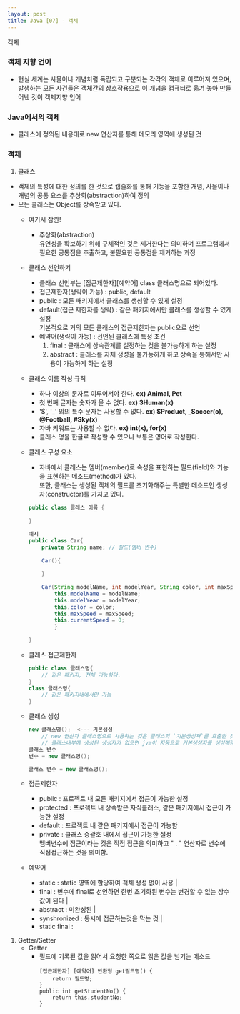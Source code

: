 ```yaml
---
layout: post
title: Java [07] - 객체
---
```


객체

### 객체 지향 언어
- 현실 세계는 사물이나 개념처럼 독립되고 구분되는 각각의 객체로 이루어져 있으며, 발생하는 모든 사건들은 객체간의 상호작용으로 이 개념을 컴퓨터로 옮겨 놓아 만들어낸 것이 객체지향 언어
### Java에서의 객체
- 클래스에 정의된 내용대로 new 연산자를 통해 메모리 영역에 생성된 것

### 객체
1) 클래스
- 객체의 특성에 대한 정의를 한 것으로 캡슐화를 통해 기능을 포함한 개념, 사물이나 개념의 공통 요소를 추상화(abstraction)하여 정의
- 모든 클래스는 Object를 상속받고 있다.
    - 여기서 잠깐!
        - 추상화(abstraction) <br>
        유연성을 확보하기 위해 구체적인 것은 제거한다는 의미하며 프로그램에서 필요한 공통점을 추출하고, 불필요한 공통점을 제거하는 과정
    - 클래스 선언하기
        - 클래스 선언부는 [접근제한자][예약어] class 클래스명으로 되어있다.
        - 접근제한자(생략이 가능) : public, default
        - public : 모든 패키지에서 클래스를 생성할 수 있게 설정 
        - default(접근 제한자를 생략) : 같은 패키지에서만 클래스를 생성할 수 있게 설정<br>
	      기본적으로 거의 모든 클래스의 접근제한자는 public으로 선언
        - 예약어(생략이 가능) : 선언된 클래스에 특정 조건
            1. final : 클래스에 상속관계를 설정하는 것을 불가능하게 하는 설정
            2. abstract : 클래스를 자체 생성을 불가능하게 하고 상속을 통해서만 사용이 가능하게 하는 설정  
    - 클래스 이름 작성 규칙
        - 하나 이상의 문자로 이루어져야 한다. **ex) Animal, Pet**
        - 첫 번째 글자는 숫자가 올 수 없다. **ex) 3Human(x)**
        - '$', '_' 외의 특수 문자는 사용할 수 없다. **ex) $Product, _Soccer(o), @Football, #Sky(x)**
        - 자바 키워드는 사용할 수 없다. **ex) int(x), for(x)**
        - 클래스 명을 한글로 작성할 수 있으나 보통은 영어로 작성한다.
  
     - 클래스 구성 요소
        - 자바에서 클래스는 멤버(member)로 속성을 표현하는 필드(field)와 기능을 표현하는 메소드(method)가 있다.<br>
          또한, 클래스는 생성된 객체의 필드를 초기화해주는 특별한 메소드인 생성자(constructor)를 가지고 있다.
        ```java
        public class 클래스 이름 {
           
        }
        
        예시 
        public class Car{
            private String name; // 필드(멤버 변수)
            
            Car(){
            
            }
            
            Car(String modelName, int modelYear, String color, int maxSpeeds) { // 매개 변수 있는 생성자
                this.modelName = modelName;
                this.modelYear = modelYear;
                this.color = color;
                this.maxSpeed = maxSpeed;
                this.currentSpeed = 0;
                }
            
        }
        ```
    - 클래스 접근제한자
        ```java
        public class 클래스명{
            // 같은 패키지, 전체 가능하다.
        }
        class 클래스명{
            // 같은 패키지내에서만 가능
        }
        ```
    - 클래스 생성
        ```java
        new 클래스명();  <--- 기본생성
            // new 연산자 클래스명으로 사용하는 것은 클래스의 `기본생성자`를 호출한 것임.
		    // 클래스내부에 생성된 생성자가 없으면 jvm이 자동으로 기본생성자를 생성해준다.
        클래스 변수
        변수 = new 클래스명();
    
        클래스 변수 = new 클래스명();    
        ```
    - 접근제한자
        - public : 프로젝트 내 모든 패키지에서 접근이 가능한 설정 <br>
        - protected : 프로젝트 내 상속받은 자식클래스, 같은 패키지에서 접근이 가능한 설정<br>
        - default : 프로젝트 내 같은 패키지에서 접근이 가능함<br>
        - private : 클래스 중괄호 내에서 접근이 가능한 설정<br>
                멤버변수에 접근이라는 것은 직접 접근을 의미하고 " . " 연산자로 변수에 직접접근하는 것을 의미함.

    - 예약어
        - static : static 영역에 할당하여 객체 생성 없이 사용 |
        - final : 변수에 final로 선언하면 한번 초기화된 변수는 변경할 수 없는 상수값이 된다 |
        - abstract : 미완성된 |
        - synshronized : 동시에 접근하는것을 막는 것 |
        - static final : 










1. Getter/Setter
	- Getter
		- 필드에 기록된 값을 읽어서 요청한 쪽으로 읽은 값을 넘기는 메소드
			```
			[접근제한자] [예약어] 반환형 get필드명() {
  				return 필드명;
			}
			public int getStudentNo() {
				return this.studentNo;
			}
			```
